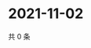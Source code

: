 # 2021-11-02

共 0 条

<!-- BEGIN WEIBO -->
<!-- 最后更新时间 Tue Nov 02 2021 21:11:56 GMT+0800 (China Standard Time) -->

<!-- END WEIBO -->
